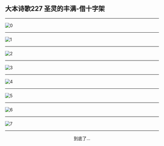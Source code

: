 
## 大本诗歌227 圣灵的丰满-借十字架
        
<div id="aplayer0"></div>

---

<img alt="0" data-original="/data/d0226/0.png">

---

<img alt="1" data-original="/data/d0226/1.png">

---

<img alt="2" data-original="/data/d0226/2.png">

---

<img alt="3" data-original="/data/d0226/3.png">

---

<img alt="4" data-original="/data/d0226/4.png">

---

<img alt="5" data-original="/data/d0226/5.png">

---

<img alt="6" data-original="/data/d0226/6.png">

---

<img alt="7" data-original="/data/d0226/7.png">

---

<p style="text-align: center">到底了...</p>

<script src="/js/dist-view.js"></script>

<script>
MAIN.id = 'd0226';
        
const ap0 = new APlayer({
    container: document.getElementById('aplayer0'),
    volume: 1,
    loop: 'none',
    preload: 'none',
    audio: [{
        name: '大本诗歌227.mp3',
        artist: '大本诗歌',
        url: 'https://res.wx.qq.com/voice/getvoice?mediaid=MzI0NTk3MDM5M18yMjQ3NDkwNDM2',
        cover: '/favicon'
    }]
});
</script>
